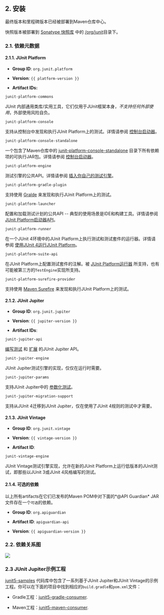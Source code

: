 ## 2. 安装
最终版本和里程碑版本已经被部署到Maven仓库中心。

快照版本被部署到 [Sonatype 快照库](https://oss.sonatype.org/content/repositories/snapshots) 中的 [/org/junit](https://oss.sonatype.org/content/repositories/snapshots/org/junit/)目录下。

### 2.1. 依赖元数据

#### 2.1.1. JUnit Platform

* **Group ID**: `org.junit.platform`

* **Version**: `{{ platform-version }}`

* **Artifact IDs:**

`junit-platform-commons`  

JUnit 内部通用类库/实用工具，它们仅用于JUnit框架本身，*不支持任何外部使用*，外部使用风险自负。

`junit-platform-console`  

支持从控制台中发现和执行JUnit Platform上的测试。详情请参阅 [控制台启动器](#43-控制台启动器)。
	

`junit-platform-console-standalone`  

一个包含了Maven仓库中的 [junit-platform-console-standalone](https://repo1.maven.org/maven2/org/junit/platform/junit-platform-console-standalone) 目录下所有依赖项的可执行JAR包。详情请参阅 [控制台启动器](#43-控制台启动器)。


`junit-platform-engine`  	

测试引擎的公共API。详情请参阅 [插入你自己的测试引擎](#713-插入你自己的测试引擎)。


`junit-platform-gradle-plugin`  	

支持使用 [Gralde](#421-gradle) 来发现和执行JUnit Platform上的测试。


`junit-platform-launcher`	

配置和加载测试计划的公共API -- 典型的使用场景是IDE和构建工具。详情请参阅 [JUnit Platform启动器API](#71-junit-platform启动器api)。


`junit-platform-runner`

在一个JUnit 4环境中的JUnit Platform上执行测试和测试套件的运行器。详情请参阅 [使用JUnit 4运行JUnit Platform](#44-使用junit-4运行junit-platform)。
   
   
`junit-platform-suite-api`
	
在JUnit Platform上配置测试套件的注解。被 [JUnit Platform运行器](#44-使用junit-4运行junit-platform) 所支持，也有可能被第三方的`TestEngine`实现所支持。 


`junit-platform-surefire-provider`

支持使用 [Maven Surefire](#422-maven) 来发现和执行JUnit Platform上的测试。


#### 2.1.2. JUnit Jupiter
* **Group ID**: `org.junit.jupiter`

* **Version**: `{{ jupiter-version }}`

* **Artifact IDs**:

`junit-jupiter-api`

[编写测试](#3-编写测试) 和 [扩展](#5-扩展模型) 的JUnit Jupiter API。


`junit-jupiter-engine`

JUnit Jupiter测试引擎的实现，仅仅在运行时需要。


`junit-jupiter-params`

支持JUnit Jupiter中的 [参数化测试](#313-参数化测试)。


`junit-jupiter-migration-support`

支持从JUnit 4迁移到JUnit Jupiter，仅在使用了JUnit 4规则的测试中才需要。


#### 2.1.3. JUnit Vintage

* **Group ID**: `org.junit.vintage`

* **Version**: `{{ vintage-version }}`

* **Artifact ID**:

`junit-vintage-engine`

JUnit Vintage测试引擎实现，允许在新的JUnit Platform上运行低版本的JUnit测试，即那些以JUnit 3或JUnit 4风格编写的测试。


#### 2.1.4. 可选的依赖
以上所有artifacts在它们已发布的Maven POM中对下面的*@API Guardian* JAR文件存在一个`可选`的依赖。

* **Group ID**: `org.apiguardian`

* **Artifact ID**: `apiguardian-api`

* **Version**: `{{ apiguardian-version }}`


### 2.2. 依赖关系图

![](http://junit.org/junit5/docs/5.0.2/user-guide/images/component-diagram.svg)


### 2.3 JUnit Jupiter示例工程
[junit5-samples](https://github.com/junit-team/junit5-samples) 代码库中包含了一系列基于JUnit Jupiter和JUnit Vintage的示例工程。你可以在下面的项目中找到相应的`build.gradle`和`pom.xml`文件：

- Gradle工程：[junit5-gradle-consumer](https://github.com/junit-team/junit5-samples/tree/r5.0.2/junit5-gradle-consumer).

- Maven工程：[junit5-maven-consumer](https://github.com/junit-team/junit5-samples/tree/r5.0.2/junit5-maven-consumer).
